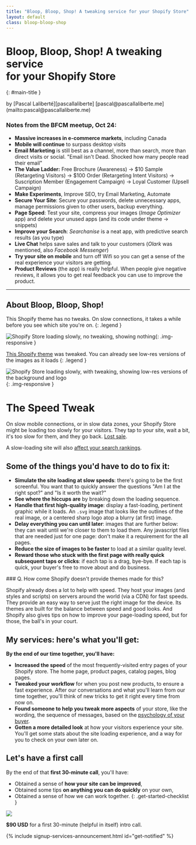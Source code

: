 ```yaml
---
title: "Bloop, Bloop, Shop! A tweaking service for your Shopify Store"
layout: default
class: bloop-bloop-shop
---
```


# Bloop, Bloop, Shop! <span class="tagline">A tweaking service <br class="hide-mobile">for your Shopify Store</span>
{: #main-title }

<p class="byline" markdown="1">
by [Pascal Laliberté][pascallaliberte]  
[pascal@pascallaliberte.me](mailto:pascal@pascallaliberte.me)
</p>

### Notes from the BFCM meetup, Oct 24:

* **Massive increases in e-commerce markets**, including Canada
* **Mobile will continue** to surpass desktop visits 
* **Email Marketing** is still best as a channel, more than search, more than direct visits or social. "Email isn't Dead. Shocked how many people read their email"
* **The Value Ladder:** Free Brochure (Awareness) → $10 Sample (Retargeting Visitors) → $100 Order (Retargeting Intent Visitors) → Suscription Member (Engagement Campaign) → Loyal Customer (Upsell Campaign)
* **Make Experiments**, Improve SEO, try Email Marketing, Automate
* **Secure Your Site**: Secure your passwords, delete unnecessary apps, manage permissions given to other users, backup everything.
* **Page Speed**: Test your site, compress your images (_Image Optimizer_ app) and delete your unused apps (and its code under theme → snippets)
* **Improve your Search**: _Searchanise_ is a neat app, with predictive search results (as you type)
* **Live Chat** helps save sales and talk to your customers (_Olark_ was mentioned, also _Facebook Messenger_)
* **Try your site on mobile** and turn off Wifi so you can get a sense of the real experience your visitors are getting.
* **Product Reviews** (the app) is really helpful. When people give negative reviews, it allows you to get real feedback you can use to improve the product.

---

## About Bloop, Bloop, Shop!

<div class="clearfix demo-images" markdown="1">
  <div class="left demo-image" markdown="1">

  This Shopify theme has no tweaks. On slow connections, it takes a while before you see which site you're on.
  {: .legend }

  ![Shopify Store loading slowly, no tweaking, showing nothing](/assets/images/demo-slow-connection.jpg){: .img-responsive }
  </div>
  <div class="right demo-image light-text" markdown="1">

  [This Shopify theme](https://campfire-eyes.myshopify.com) was tweaked. You can already see low-res versions of the images as it loads
  {: .legend }

  ![Shopify Store loading slowly, with tweaking, showing low-res versions of the background and logo](/assets/images/demo-tweaked-site.jpg){: .img-responsive }
  </div>
</div>

# The Speed Tweak

On slow mobile connections, or in slow data zones, your Shopify Store might be loading too slowly for your visitors. They tap to your site, wait a bit, it's too slow for them, and they go back. [Lost sale][lost-sales].

A slow-loading site will also [affect your search rankings][search-rankings].

[lost-sales]: https://www.shopify.ca/partners/blog/18840023-how-to-optimize-themes-for-performance
[search-rankings]: https://www.shopify.ca/enterprise/60726275-page-speed-are-slow-loading-pages-killing-your-growth

## Some of the things you'd have to do to fix it:

* **Simulate the site loading at slow speeds**: there's going to be the first screenful. You want that to quickly answer the questions "Am I at the right spot?" and "Is it worth the wait?"
* **See where the hiccups are** by breaking down the loading sequence.
* **Handle that first high-quality image**: display a fast-loading, pertinent graphic while it loads. An `.svg` image that looks like the outlines of the real image, or a centered sharp logo atop a blurry (at first) image.
* **Delay everything you can until later**: images that are further below: they can wait until we're closer to them to load them. Any javascript files that are needed just for one page: don't make it a requirement for the all pages.
* **Reduce the size of images to be faster** to load at a similar quality level.
* **Reward those who stuck with the first page with really quick subsequent taps or clicks**: if each tap is a drag, bye-bye. If each tap is quick, your buyer's free to move about and do business.

<div class="clarification" markdown="1">
### Q. How come Shopify doesn't provide themes made for this?

Shopify already does a lot to help with speed. They host your images (and styles and scripts) on servers around the world (via a CDN) for fast speeds. They provide an easy way to serve just the right image for the device. Its themes are built for the balance between speed and good looks. And Shopify also gives tips on how to improve your page-loading speed, but for those, the ball's in your court.
</div>

## My services: here's what you'll get:

**By the end of our time together, you'll have:**

* **Increased the speed** of the most frequently-visited entry pages of your Shopify store. The home page, product pages, catalog pages, blog pages.
* **Tweaked your workflow** for when you post new products, to ensure a fast experience. After our conversations and what you'll learn from our time together, you'll think of new tricks to get it right every time from now on.
* **Found someone to help you tweak more aspects** of your store, like the wording, the sequence of messages, based on the [psychology of your buyer][jtbd].
* **Gotten a more detailed look** at how your visitors experience your site. You'll get some stats about the site loading experience, and a way for you to check on your own later on.

## Let's have a first call

By the end of that **first 30-minute call**, you'll have:

* Obtained a sense of **how your site can be improved**,
* Obtained some tips **on anything you can do quickly** on your own,
* Obtained a sense of how we can work together.
{: .get-started-checklist }

<div class="text-center" markdown="1">
<img src="https://www.appointletcdn.com/loader/buttons/F1C40F.png" data-appointlet-organization="pascallaliberte" data-appointlet-service="49625"><script src="https://www.appointletcdn.com/loader/loader.min.js" async="" defer=""></script>

**$90 USD** for a first 30-minute (helpful in itself) intro call.
</div>

{% include signup-services-announcement.html id="get-notified" %}

[jtbd]: https://pascallaliberte.me/jtbd/hub/
[pascallaliberte]: https://pascallaliberte.me/